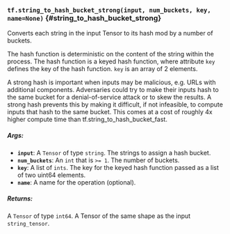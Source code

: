 ### `tf.string_to_hash_bucket_strong(input, num_buckets, key, name=None)` {#string_to_hash_bucket_strong}

Converts each string in the input Tensor to its hash mod by a number of buckets.

The hash function is deterministic on the content of the string within the
process. The hash function is a keyed hash function, where attribute `key`
defines the key of the hash function. `key` is an array of 2 elements.

A strong hash is important when inputs may be malicious, e.g. URLs with
additional components. Adversaries could try to make their inputs hash to the
same bucket for a denial-of-service attack or to skew the results. A strong
hash prevents this by making it difficult, if not infeasible, to compute inputs
that hash to the same bucket. This comes at a cost of roughly 4x higher compute
time than tf.string_to_hash_bucket_fast.

##### Args:


*  <b>`input`</b>: A `Tensor` of type `string`. The strings to assign a hash bucket.
*  <b>`num_buckets`</b>: An `int` that is `>= 1`. The number of buckets.
*  <b>`key`</b>: A list of `ints`.
    The key for the keyed hash function passed as a list of two uint64
    elements.
*  <b>`name`</b>: A name for the operation (optional).

##### Returns:

  A `Tensor` of type `int64`.
  A Tensor of the same shape as the input `string_tensor`.


